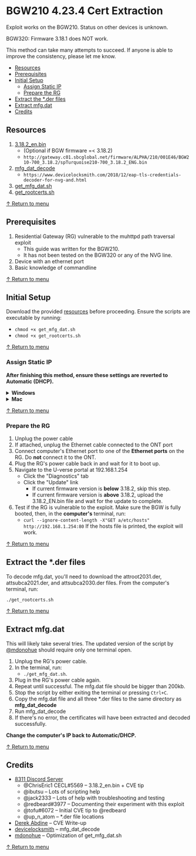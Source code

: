 # BGW210 4.23.4 Cert Extraction

Exploit works on the BGW210. Status on other devices is unknown.

BGW320: Firmware 3.18.1 does NOT work.

This method can take many attempts to succeed. If anyone is able to improve the consistency, please let me know.

<a id="toc"></a>
- [Resources](#user-content-resources)
- [Prerequisites](#user-content-prerequisites)
- [Initial Setup](#user-content-initial-setup)
  - [Assign Static IP](#user-content-assign-static-ip)
  - [Prepare the RG](#user-content-prepare-the-rg)
- [Extract the \*.der files](#user-content-extract-the-der-files)
- [Extract mfg.dat](#user-content-extract-mfgdat)
- [Credits](#user-content-credits)

## Resources
1. [3.18.2_en.bin](http://gateway.c01.sbcglobal.net/firmware/ALPHA/210/001E46/BGW210-700_3.18.2/spTurquoise210-700_3.18.2_ENG.bin)
   - (Optional if BGW firmware =< 3.18.2)
   - `http://gateway.c01.sbcglobal.net/firmware/ALPHA/210/001E46/BGW210-700_3.18.2/spTurquoise210-700_3.18.2_ENG.bin`
2. [mfg_dat_decode](https://www.devicelocksmith.com/2018/12/eap-tls-credentials-decoder-for-nvg-and.html)
   - `https://www.devicelocksmith.com/2018/12/eap-tls-credentials-decoder-for-nvg-and.html`
3. [get_mfg_dat.sh](https://raw.githubusercontent.com/mozzarellathicc/attcerts/main/get_mfg_dat.sh)
4. [get_rootcerts.sh](https://raw.githubusercontent.com/mozzarellathicc/attcerts/main/get_rootcerts.sh)

[↑ Return to menu](#toc)
## Prerequisites
1. Residential Gateway (RG) vulnerable to the muhttpd path traversal exploit
   - This guide was written for the BGW210.
   - It has not been tested on the BGW320 or any of the NVG line.
2. Device with an ethernet port
3. Basic knowledge of commandline

[↑ Return to menu](#toc)
## Initial Setup
Download the provided [resources](#resources) before proceeding. Ensure the scripts are executable by running:

- `chmod +x get_mfg_dat.sh`
- `chmod +x get_rootcerts.sh`

[↑ Return to menu](#toc)
### Assign Static IP
**After finishing this method, ensure these settings are reverted to Automatic (DHCP).**

<a id="windows"></a>

<details>
    <summary><b>Windows</b></summary>
    <ol>
        <li>Settings → Network & Internet → Ethernet</li>
        <li>Select the active Ethernet connection</li>
        <li>Under IP settings, click "Edit"</li>
        <li>Change Automatic (DHCP) to Manual</li>
        <li>Toggle on IPv4</li>
        <li>Fill in the fields as follows:
            <ul>
                <li>IP address:
                    <ul>
                        <li>192.1.168.x (i.e., 192.1.168.200)</li>
                    </ul>
                </li>
                <li>Subnet prefix length:
                    <ul>
                        <li>24</li>
                        <li>If it says "Subnet Mask" instead, use 255.255.255.0</li>
                    </ul>
                </li>
                <li>Gateway:
                    <ul>
                        <li>192.168.1.254</li>
                    </ul>
                </li>
            </ul>
        </li>
    </ol>
</details>
<a id="mac"></a>
<details>
    <summary><b>Mac</b></summary>
    <ol>
        <li>System Settings/Preferences → Network</li>
        <li>Select the active Ethernet connection
        <ul><li>*Ventura 13: Click Details*</li></ul></li>
        <li>Click "Advanced".</li>
        <li>Click "TCP/IP".</li>
        <li>Configure IPv4</li>
        <li>Set "Configure IPv4" to "Manually"</li>
        <li>Fill in the following details:
            <ul>
                <li>IP address:  
                    <ul>
                        <li>192.1.168.x (i.e., 192.1.168.200)</li>
                    </ul>
                </li>
                <li>Subnet Mask:
                    <ul>
                        <li>255.255.255.0</li>
                    </ul>
                </li>
                <li>Router:
                    <ul>
                        <li>192.168.1.254</li>
                    </ul>
                </li>
            </ul>
        </li>
        <li>Click "Apply" to save changes</li>
    </ol>
</details>

[↑ Return to menu](#toc)
### Prepare the RG
1. Unplug the power cable
2. If attached, unplug the Ethernet cable connected to the ONT port
3. Connect computer's Ethernet port to one of the **Ethernet ports** on the RG. Do **not** connect it to the ONT.
4. Plug the RG's power cable back in and wait for it to boot up.
5. Navigate to the U-verse portal at 192.168.1.254
   - Click the "Diagnostics" tab
   - Click the "Update" link
     - If current firmware version is **below** 3.18.2, skip this step.
     - If current firmware version is **above** 3.18.2, upload the 3.18.2_EN.bin file and wait for the update to complete.
6. Test if the RG is vulnerable to the exploit. Make sure the BGW is fully booted, then, in the **computer's** terminal, run:
   - `curl --ignore-content-length -X"GET a/etc/hosts" http://192.168.1.254:80`
   If the hosts file is printed, the exploit will work.

[↑ Return to menu](#toc)
## Extract the \*.der files
To decode mfg.dat, you'll need to download the attroot2031.der, attsubca2021.der, and attsubca2030.der files.
From the computer's terminal, run:

`./get_rootcerts.sh`

[↑ Return to menu](#toc)
## Extract mfg.dat
This will likely take several tries. The updated version of the script by [@mdonohue](https://github.com/mdonohue) should require only one terminal open.

1. Unplug the RG's power cable.
2. In the terminal, run:
   - `./get_mfg_dat.sh`.
3. Plug in the RG's power cable again.
4. Repeat until successful. The mfg.dat file should be bigger than 200kb.
5. Stop the script by either exiting the terminal or pressing `Ctrl+C`.
6. Copy the mfg.dat file and all three \*.der files to the same directory as **mfg_dat_decode**
7. Run mfg_dat_decode
8. If there's no error, the certificates will have been extracted and decoded successfully.

**Change the computer's IP back to Automatic/DHCP.**

[↑ Return to menu](#toc)
## Credits
- [8311 Discord Server](https://discord.gg/c8HGajUEGk)
  - @ChrisEric1 CECL#5569 – 3.18.2_en.bin + CVE tip
  - @ibutsu – Lots of scripting help
  - @jack2333 – Lots of help with troubleshooting and testing
  - @redbeard#3977 – Documenting their experiment with this exploit
  - @tofu#6072 – Initial CVE tip to @redbeard
  - @up_n_atom – \*.der file locations
- [Derek Abdine](https://derekabdine.com/blog/2022-arris-advisory.html) – CVE Write-up
- [devicelocksmith](https://www.devicelocksmith.com/2018/12/eap-tls-credentials-decoder-for-nvg-and.html) – mfg_dat_decode
- [mdonohue](https://github.com/mdonohue) – Optimization of get_mfg_dat.sh

[↑ Return to menu](#toc)

